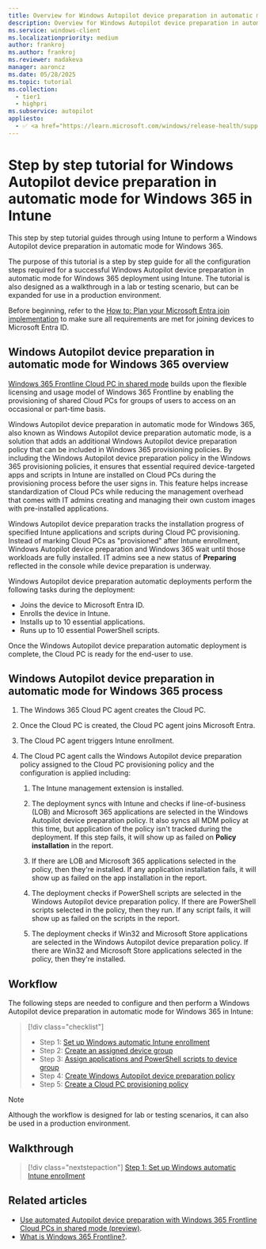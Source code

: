 ```yaml
---
title: Overview for Windows Autopilot device preparation in automatic mode for Windows 365 in Intune
description: Overview for Windows Autopilot device preparation in automatic mode for Windows 365 in Intune.
ms.service: windows-client
ms.localizationpriority: medium
author: frankroj
ms.author: frankroj
ms.reviewer: madakeva
manager: aaroncz
ms.date: 05/28/2025
ms.topic: tutorial
ms.collection:
  - tier1
  - highpri
ms.subservice: autopilot
appliesto:
  - ✅ <a href="https://learn.microsoft.com/windows/release-health/supported-versions-windows-client" target="_blank">Windows 11</a>
---
```


# Step by step tutorial for Windows Autopilot device preparation in automatic mode for Windows 365 in Intune

This step by step tutorial guides through using Intune to perform a Windows Autopilot device preparation in automatic mode for Windows 365.

The purpose of this tutorial is a step by step guide for all the configuration steps required for a successful Windows Autopilot device preparation in automatic mode for Windows 365 deployment using Intune. The tutorial is also designed as a walkthrough in a lab or testing scenario, but can be expanded for use in a production environment.

Before beginning, refer to the [How to: Plan your Microsoft Entra join implementation](/azure/active-directory/devices/azureadjoin-plan) to make sure all requirements are met for joining devices to Microsoft Entra ID.

## Windows Autopilot device preparation in automatic mode for Windows 365 overview

[Windows 365 Frontline Cloud PC in shared mode](/windows-365/enterprise/autopilot-device-preparation) builds upon the flexible licensing and usage model of Windows 365 Frontline by enabling the provisioning of shared Cloud PCs for groups of users to access on an occasional or part-time basis.

Windows Autopilot device preparation in automatic mode for Windows 365, also known as Windows Autopilot device preparation automatic mode, is a solution that adds an additional Windows Autopilot device preparation policy that can be included in Windows 365 provisioning policies. By including the Windows Autopilot device preparation policy in the Windows 365 provisioning policies, it ensures that essential required device-targeted apps and scripts in Intune are installed on Cloud PCs during the provisioning process before the user signs in. This feature helps increase standardization of Cloud PCs while reducing the management overhead that comes with IT admins creating and managing their own custom images with pre-installed applications.

Windows Autopilot device preparation tracks the installation progress of specified Intune applications and scripts during Cloud PC provisioning. Instead of marking Cloud PCs as "provisioned" after Intune enrollment, Windows Autopilot device preparation and Windows 365 wait until those workloads are fully installed. IT admins see a new status of **Preparing** reflected in the console while device preparation is underway.

Windows Autopilot device preparation automatic deployments perform the following tasks during the deployment:

- Joins the device to Microsoft Entra ID.
- Enrolls the device in Intune.
- Installs up to 10 essential applications.
- Runs up to 10 essential PowerShell scripts.

Once the Windows Autopilot device preparation automatic deployment is complete, the Cloud PC is ready for the end-user to use.

## Windows Autopilot device preparation in automatic mode for Windows 365 process

1. The Windows 365 Cloud PC agent creates the Cloud PC.

1. Once the Cloud PC is created, the Cloud PC agent joins Microsoft Entra.

1. The Cloud PC agent triggers Intune enrollment.

1. The Cloud PC agent calls the Windows Autopilot device preparation policy assigned to the Cloud PC provisioning policy and the configuration is applied including:

   1. The Intune management extension is installed.

   1. The deployment syncs with Intune and checks if line-of-business (LOB) and Microsoft 365 applications are selected in the Windows Autopilot device preparation policy. It also syncs all MDM policy at this time, but application of the policy isn't tracked during the deployment. If this step fails, it will show up as failed on **Policy installation** in the report.

   1. If there are LOB and Microsoft 365 applications selected in the policy, then they're installed. If any application installation fails, it will show up as failed on the app installation in the report.

   1. The deployment checks if PowerShell scripts are selected in the Windows Autopilot device preparation policy. If there are PowerShell scripts selected in the policy, then they run. If any script fails, it will show up as failed on the scripts in the report.

   1. The deployment checks if Win32 and Microsoft Store applications are selected in the Windows Autopilot device preparation policy. If there are Win32 and Microsoft Store applications selected in the policy, then they're installed.


## Workflow

The following steps are needed to configure and then perform a Windows Autopilot device preparation in automatic mode for Windows 365 in Intune:

> [!div class="checklist"]
>
> - Step 1: [Set up Windows automatic Intune enrollment](automatic-automatic-enrollment.md)
> - Step 2: [Create an assigned device group](automatic-device-group.md)
> - Step 3: [Assign applications and PowerShell scripts to device group](automatic-assign-apps-scripts.md)
> - Step 4: [Create Windows Autopilot device preparation policy](automatic-autopilot-policy.md)
> - Step 5: [Create a Cloud PC provisioning policy](automatic-cloud-pc-provisioning-policy.md)

> [!NOTE]
>
> Although the workflow is designed for lab or testing scenarios, it can also be used in a production environment.

## Walkthrough

> [!div class="nextstepaction"]
> [Step 1: Set up Windows automatic Intune enrollment](automatic-automatic-enrollment.md)

## Related articles

- [Use automated Autopilot device preparation with Windows 365 Frontline Cloud PCs in shared mode (preview)](/windows-365/enterprise/autopilot-device-preparation).
- [What is Windows 365 Frontline?](/windows-365/enterprise/introduction-windows-365-frontline).
